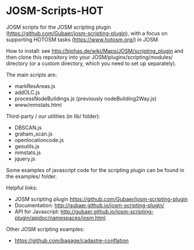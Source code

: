 # JOSM-Scripts-HOT
JOSM scripts for the JOSM scripting plugin (https://github.com/Gubaer/josm-scripting-plugin), with a focus on supporting HOTOSM tasks (https://www.hotosm.org/) in JOSM.

How to install: see http://bjohas.de/wiki/Maps/JOSM/scripting_plugin and then clone this repository into your JOSM/plugins/scripting/modules/ directory (or a custom directory, which you need to set up separately).

The main scripts are:
- markResAreas.js 
- addOLC.js
- processNodeBuildings.js (previously nodeBuilding2Way.js)
- www/mmstats.html

Third-party / our utilities (in lib/ folder):
- DBSCAN.js
- graham_scan.js
- openlocationcode.js
- geoutils.js
- mmstats.js
- jquery.js

Some examples of javascript code for the scripting plugin can be found in the examples/ folder.

Helpful links:
- JOSM scripting plugin https://github.com/Gubaer/josm-scripting-plugin
- Documentation: http://gubaer.github.io/josm-scripting-plugin/
- API for Javascript: http://gubaer.github.io/josm-scripting-plugin/apidoc/namespaces/josm.html

Other JOSM scripting examples:
- https://github.com/bagage/cadastre-conflation
